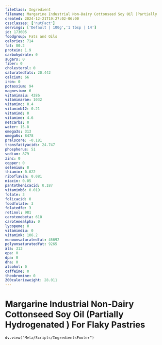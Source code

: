 ```yaml
---
fileClass: Ingredient
filename: Margarine Industrial Non-Dairy Cottonseed Soy Oil (Partially Hydrogenated ) For Flaky Pastries
created: 2024-12-21T19:27:02-06:00
cssclasses: ['nutFact']
servings: ['Default | 100g','1 tbsp | 14']
id: 173605
foodgroup: Fats and Oils
calories: 714
fat: 80.2
protein: 1.9
carbohydrate: 0
sugars: 0
fiber: 0
cholesterol: 0
saturatedfats: 20.442
calcium: 66
iron: 0
potassium: 94
magnesium: 6
vitaminaiu: 4286
vitaminarae: 1032
vitaminc: 0.4
vitaminb12: 0.21
vitamind: 0
vitamine: 4.6
netcarbs: 0
water: 15.8
omega3s: 313
omega6s: 8478
pralscore: -0.181
transfattyacids: 24.747
phosphorus: 51
sodium: 879
zinc: 0
copper: 0
selenium: 0
thiamin: 0.022
riboflavin: 0.081
niacin: 0.05
pantothenicacid: 0.187
vitaminb6: 0.019
folate: 3
folicacid: 0
foodfolate: 3
folatedfe: 3
retinol: 981
carotenebeta: 610
carotenealpha: 0
lycopene: 0
vitamindiu: 0
vitamink: 106.2
monounsaturatedfat: 46692
polyunsaturatedfat: 9265
ala: 313
epa: 0
dpa: 0
dha: 0
alcohol: 0
caffeine: 0
theobromine: 0
200calorieweight: 28.011
---
```


# Margarine Industrial Non-Dairy Cottonseed Soy Oil (Partially Hydrogenated ) For Flaky Pastries

```dataviewjs
dv.view("Meta/Scripts/IngredientsFooter")
```
